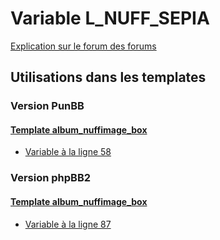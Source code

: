 # Variable L_NUFF_SEPIA
[Explication sur le forum des forums](http://forum.forumactif.com/t294113-listing-des-variables#L_NUFF_SEPIA)

## Utilisations dans les templates

### Version PunBB

#### [Template album_nuffimage_box](punbb/album_nuffimage_box.md)
* [Variable à la ligne 58](../punbb/album_nuffimage_box.tpl#L58)

### Version phpBB2

#### [Template album_nuffimage_box](subsilver/album_nuffimage_box.md)
* [Variable à la ligne 87](../subsilver/album_nuffimage_box.tpl#L87)